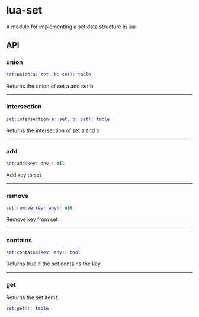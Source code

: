 # lua-set
A module for implementing a set data structure in lua

## API

### union

```lua
set:union(a: set, b: set): table
```
Returns the union of set a and set b

---

### intersection

```lua
set:intersection(a: set, b: set): table
```

Returns the intersection of set a and b

---

### add

```lua
set:add(key: any): nil
```

Add key to set

---

### remove

```lua
set:remove(key: any): nil
```

Remove key from set

---

### contains

```lua
set:contains(key: any): bool
```

Returns true if the set contains the key

---

### get

Returns the set items

```lua
set:get(): table
```


